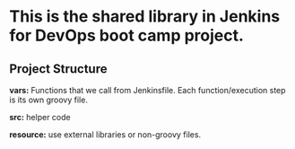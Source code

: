 # This is the shared library in Jenkins for DevOps boot camp project.

## Project Structure

**vars:** Functions that we call from Jenkinsfile. Each function/execution step is its own groovy file.

**src:** helper code

**resource:** use external libraries or non-groovy files.
